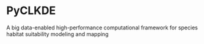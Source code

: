# PyCLKDE
A big data-enabled high-performance computational framework for species habitat suitability modeling and mapping

